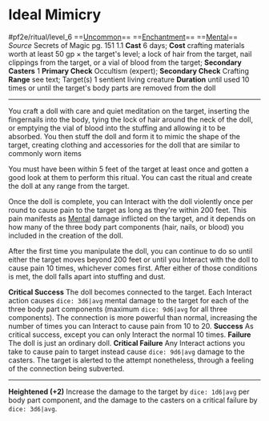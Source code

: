 # Ideal Mimicry
#pf2e/ritual/level_6
==[Uncommon](Uncommon.md)== ==[Enchantment](Enchantment.md)== ==[Mental](Mental.md)==
*Source* Secrets of Magic pg. 151 1.1
**Cast** 6 days; **Cost** crafting materials worth at least 50 gp × the target's level; a lock of hair from the target, nail clippings from the target, or a vial of blood from the target; **Secondary Casters** 1
**Primary Check** Occultism (expert); **Secondary Check** Crafting
**Range** see text; Target(s) 1 sentient living creature
**Duration** until used 10 times or until the target's body parts are removed from the doll

---
You craft a doll with care and quiet meditation on the target, inserting the fingernails into the body, tying the lock of hair around the neck of the doll, or emptying the vial of blood into the stuffing and allowing it to be absorbed. You then stuff the doll and form it to mimic the shape of the target, creating clothing and accessories for the doll that are similar to commonly worn items

You must have been within 5 feet of the target at least once and gotten a good look at them to perform this ritual. You can cast the ritual and create the doll at any range from the target.

Once the doll is complete, you can Interact with the doll violently once per round to cause pain to the target as long as they're within 200 feet. This pain manifests as [Mental](Mental.md) damage inflicted on the target, and it depends on how many of the three body part components (hair, nails, or blood) you included in the creation of the doll.

After the first time you manipulate the doll, you can continue to do so until either the target moves beyond 200 feet or until you Interact with the doll to cause pain 10 times, whichever comes first. After either of those conditions is met, the doll falls apart into stuffing and dust.

**Critical Success** The doll becomes connected to the target. Each Interact action causes `dice: 3d6|avg` mental damage to the target for each of the three body part components (maximum `dice: 9d6|avg` for all three components). The connection is more powerful than normal, increasing the number of times you can Interact to cause pain from 10 to 20.
**Success** As critical success, except you can only Interact the normal 10 times.
**Failure** The doll is just an ordinary doll.
**Critical Failure** Any Interact actions you take to cause pain to target instead cause `dice: 9d6|avg` damage to the casters. The target is alerted to the attempt nonetheless, through a feeling of the connection being subverted.

<hr>

**Heightened (+2)** Increase the damage to the target by `dice: 1d6|avg` per body part component, and the damage to the casters on a critical failure by `dice: 3d6|avg`.